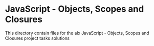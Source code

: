 # JavaScript - Objects, Scopes and Closures
This directory contain files for the alx JavaScript - Objects, Scopes and Closures project tasks solutions
